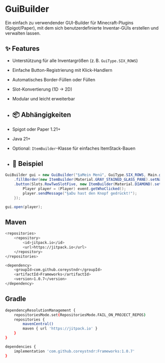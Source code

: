 # GuiBuilder
Ein einfach zu verwendender GUI-Builder für Minecraft-Plugins (Spigot/Paper), mit dem sich benutzerdefinierte Inventar-GUIs erstellen und verwalten lassen.

## ✨ Features

- Unterstützung für alle Inventargrößen (z. B. `GuiType.SIX_ROWS`)
- Einfache Button-Registrierung mit Klick-Handlern
- Automatisches Border-Füllen oder Füllen
- Slot-Konvertierung (1D → 2D)
- Modular und leicht erweiterbar

- ## 📦 Abhängigkeiten

- Spigot oder Paper 1.21+
- Java 21+
- Optional: `ItemBuilder`-Klasse für einfaches ItemStack-Bauen

- ## 🧱 Beispiel

```java
GuiBuilder gui = new GuiBuilder("§aMein Menü", GuiType.SIX_ROWS, Main.getInstance())
    .fillBorder(new ItemBuilder(Material.GRAY_STAINED_GLASS_PANE).setName("§").build())
    .button(Slots.RowTwoSlotFive, new ItemBuilder(Material.DIAMOND).setName("§bKlick mich!").build(), event -> {
        Player player = (Player) event.getWhoClicked();
        player.sendMessage("§aDu hast den Knopf gedrückt!");
    });

gui.open(player);
```
## Maven
```bash
<repositories>
    <repository>
        <id>jitpack.io</id>
        <url>https://jitpack.io</url>
    </repository>
</repositories>
```
```bash
<dependency>
    <groupId>com.github.coreystndr</groupId>
    <artifactId>Frameworks</artifactId>
    <version>1.0.7</version>
</dependency>
```

## Gradle
```bash
dependencyResolutionManagement {
    repositoriesMode.set(RepositoriesMode.FAIL_ON_PROJECT_REPOS)
    repositories {
        mavenCentral()
        maven { url 'https://jitpack.io' }
    }
}
```
```bash
dependencies {
    implementation 'com.github.coreystndr:Frameworks:1.0.7'
}
```
